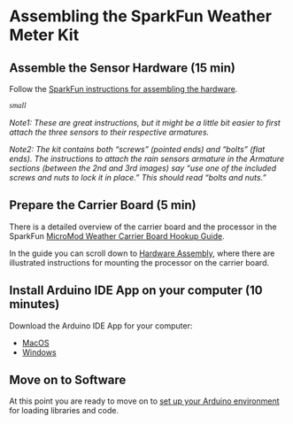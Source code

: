 # Assembling the SparkFun Weather Meter Kit

## Assemble the Sensor Hardware (15 min)

Follow the [SparkFun instructions for assembling the hardware](https://learn.sparkfun.com/tutorials/weather-meter-hookup-guide#hardware-assembly).

<span style="font-family:Papyrus; font-size:-1em;">*small*</span>

*Note1: These are great instructions, but it might be a little bit easier
to first attach the three sensors to their respective armatures.*

*Note2: The kit contains both “screws” (pointed ends) and “bolts” (flat ends).
The instructions to attach the rain sensors armature in the Armature
sections (between the 2nd and 3rd images) say “use one of the included
screws and nuts to lock it in place.”  This should read “bolts and nuts.”*

## Prepare the Carrier Board (5 min)

There is a detailed overview of the carrier board and the processor in
the SparkFun 
[MicroMod Weather Carrier Board Hookup Guide](https://learn.sparkfun.com/tutorials/micromod-weather-carrier-board-hookup-guide).

In the guide you can scroll down to 
[Hardware Assembly]( https://learn.sparkfun.com/tutorials/micromod-esp32-processor-board-hookup-guide/hardware-hookup),
where there are illustrated instructions for mounting the processor on the
carrier board.

## Install Arduino IDE App on your computer (10 minutes)

Download the Arduino IDE App for your computer:
* [MacOS]()
* [Windows]()

## Move on to Software

At this point you are ready to move on to 
[set up your Arduino environment](https://github.com/cecat/WeatherStation/tree/main/src)
for
loading libraries and code.




